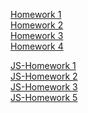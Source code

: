 [Homework 1](https://oleksiydonets.github.io/genius-homework/Homework-1)<br>
[Homework 2](https://oleksiydonets.github.io/genius-homework/Homework-2)<br>
[Homework 3](https://oleksiydonets.github.io/genius-homework/Homework-3)<br>
[Homework 4](https://oleksiydonets.github.io/genius-homework/Homework-4)<br>

[JS-Homework 1](https://oleksiydonets.github.io/genius-homework/JS-Homework-1)<br>
[JS-Homework 2](https://oleksiydonets.github.io/genius-homework/JS-Homework-2)<br>
[JS-Homework 3](https://oleksiydonets.github.io/genius-homework/JS-Homework-3)<br>
[JS-Homework 5](https://oleksiydonets.github.io/JS-Homework-5)<br>
